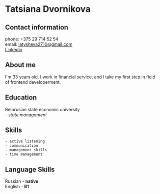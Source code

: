 # Tatsiana Dvornikova
## Contact information
phone: +375 29 714 52 54  
email: latysheva2710@gmail.com  
[Linkedin](www.linkedin.com/in/tatsiana-dvornikova-9455a483)

## About me  
I'm 33 years old. I work in financial service, and I take my first step in field of frontend developerment.

## Education
Belorusian state economic university  
    - *state managament*


## Skills  
    - active listening  
    - communication  
    - management skills 
    - time management

## Language Skills

Russian - **native**  
English - **B1**
